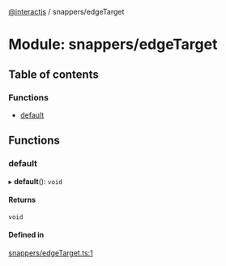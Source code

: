 [@interactjs](../README.md) / snappers/edgeTarget

# Module: snappers/edgeTarget

## Table of contents

### Functions

- [default](snappers_edgeTarget.md#default)

## Functions

### default

▸ **default**(): `void`

#### Returns

`void`

#### Defined in

[snappers/edgeTarget.ts:1](https://github.com/taye/interact.js/blob/24fdee86/packages/@interactjs/snappers/edgeTarget.ts#L1)
